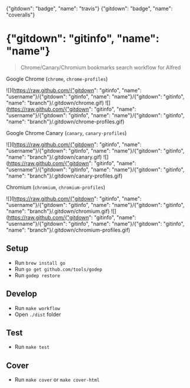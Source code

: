 {"gitdown": "badge", "name": "travis"}
{"gitdown": "badge", "name": "coveralls"}

# {"gitdown": "gitinfo", "name": "name"}

> Chrome/Canary/Chromium bookmarks search workflow for Alfred

Google Chrome (`chrome`, `chrome-profiles`)

![](https://raw.github.com/{"gitdown": "gitinfo", "name": "username"}/{"gitdown": "gitinfo", "name": "name"}/{"gitdown": "gitinfo", "name": "branch"}/.gitdown/chrome.gif)
![](https://raw.github.com/{"gitdown": "gitinfo", "name": "username"}/{"gitdown": "gitinfo", "name": "name"}/{"gitdown": "gitinfo", "name": "branch"}/.gitdown/chrome-profiles.gif)

Google Chrome Canary (`canary`, `canary-profiles`)

![](https://raw.github.com/{"gitdown": "gitinfo", "name": "username"}/{"gitdown": "gitinfo", "name": "name"}/{"gitdown": "gitinfo", "name": "branch"}/.gitdown/canary.gif)
![](https://raw.github.com/{"gitdown": "gitinfo", "name": "username"}/{"gitdown": "gitinfo", "name": "name"}/{"gitdown": "gitinfo", "name": "branch"}/.gitdown/canary-profiles.gif)

Chromium (`chromium`, `chromium-profiles`)

![](https://raw.github.com/{"gitdown": "gitinfo", "name": "username"}/{"gitdown": "gitinfo", "name": "name"}/{"gitdown": "gitinfo", "name": "branch"}/.gitdown/chromium.gif)
![](https://raw.github.com/{"gitdown": "gitinfo", "name": "username"}/{"gitdown": "gitinfo", "name": "name"}/{"gitdown": "gitinfo", "name": "branch"}/.gitdown/chromium-profiles.gif)

## Setup

* Run `brew install go`
* Run `go get github.com/tools/godep`
* Run `godep restore`

## Develop

* Run `make workflow`
* Open `./dist` folder

## Test

* Run `make test`

## Cover

* Run `make cover` or `make cover-html`
